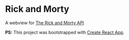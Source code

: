 # Rick and Morty

A webview for [The Rick and Morty API](https://rickandmortyapi.com/documentation/#introduction)


**PS:** This project was bootstrapped with [Create React App](https://github.com/facebook/create-react-app).
